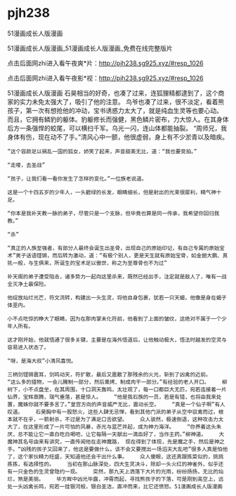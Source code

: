 # pjh238
51漫画成长人版漫画

51漫画成长人版漫画_51漫画成长人版漫画_免费在线完整版片

点击后面网zhi进入看午夜爽*片：http://pjh238.sg925.xyz/#resp_1026

点击后面网zhi进入看午夜影*视：http://pjh238.sg925.xyz/#resp_1026

51漫画成长人版漫画    石昊相当的好奇，也凑了过来，连狐狸精都逮到了，这个商家的实力未免太强大了，吸引了他的注意。    鸟爷也凑了过来，很不淡定，看着熊孩子，第一次有想抢他的冲动，宝书诱惑力太大了，就是纯血生灵等也要心动。    而且，它拥有鳞豹的躯体。豹躯修长而强健，黑色鳞片密布，力大惊人。在其身体后方一条强悍的蛟尾，可以横扫千军。乌光一闪，连山体都能抽裂。    “周师兄，我身体有伤，现在动不了手。”清风心中一颤，他很虚弱，身上有不少淤青以及暗疾。

    ”这个容颜足以祸乱一国的狐女，娇笑了起来，声音甜美无比，道：“我也要竞拍。”

    “走喽，去圣战”

    “孩子，让我们看一看你发生了怎样的变化。”一位族老说道。

    这是一个十四五岁的少年人，一头碧绿的长发，眼睛细长，但是射出的光束很犀利，精气神十足。

    “你本是我补天教一脉的弟子，尽管只是一个支脉，但毕竟也算是同一传承，我希望你回归我教。”

    “杀”

    “真正的人族至强者，有部分人最终会诞生出圣骨，出现自己的原始印记，有自己专属的原始宝术”男子话语铿锵，而后转为激动，道：“有极个别人，更是天生就有原始宝骨，如金翅大鹏、真犼一般，与生俱来，所诞生的宝术足以傲世，称之为至尊骨也不为过”

    补天阁的弟子遭受阻击，诸多势力一起向这里杀来，既然已经出手，注定就是敌人了，唯有一战全灭净土最保险。

    他绽放灿烂光芒，符文流转，构建出一头生灵，将他自身包裹，犹若一只天蝎，他像是身在蝎子体垩内。

    小不点吃惊的睁大了眼睛，因为在那肉掌未化符前，他看到了上面的皱纹，这绝对不属于一个少年人所有。

    这才刚开始，他就悟通了很多关键，主要是在海外悟道后，让他触动极大，悟法时越发的空灵与容易进入状态了。

    “呀，是海大叔”小清风喜悦。

    三柄剑铿锵震耳，剑鸣动天，符扩散，最后又震散了那残余的火光，斩到了凶禽的近前。    “这么多的猎物，一会儿腌制一部分，然后熏烤、制成肉干一部分。”有经验的老人开口。    柳树下，小不点盘坐，在其周围，十口洞天轰鸣，太壮观了，每一口都巨大无匹，宛若连接着一片仙界，宝辉蒸腾，瑞气垂落，甚是惊人。    “他是我石族的一员，若是有错，也将由我来处置，魔蛛你就不要多言了。”皇宫方向的声音威严无比，震动长空。    “真是一个仙子啊”有人叹道。    石昊胸中有一股怒火，这些人肆无忌惮，看到其他门派的弟子从空中驭禽而过，根本就不在乎，一箭射杀，不过是为了满足口舌欲望。    众人骇然，极速倒退，这种攻击力太大了，在这里形成了一片可怕的风暴，赤光与蓝芒并起，成为神力海洋。    “你养着这头朱厌，总不能让它一直白吃白喝吧，让它每隔一天献出一滴血好了，当作主药。”柳神道。    大魔神其名号由来有讲究，一直传闻他在走神魔路， 现在得到了体现，先是魔之手，然后是神之手。“凶残的孩子又回来了，他这是要做什么，该不会又要搅出一场滔天大乱吧”很多人真是怕他了，这个家伙精力旺盛，天知道他还会干出什么事。    众人傻眼，这还真跟拣菜似的，挑挑拣拣，有选择性的。    当初在那山脉深处，四大生灵决斗，除却一头火红的神雀外，似乎还有一只金色的生灵曾隐约一现。    突然，那九天上洒落下大片的光雨，纷纷扬扬，无比的灿烂，煞是美丽。    毕方眸中凶光毕露，冲霄而起，寻找熊孩子的下落，可是刚到高空上，远处一头凶禽长鸣，宛若一挂银河般，银白圣洁，直冲而来，比它还愤怒。51漫画成长人版漫画
